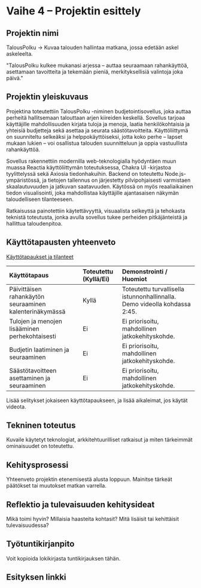 # Vaihe 4 – Projektin esittely

## Projektin nimi
TalousPolku
→ Kuvaa talouden hallintaa matkana, jossa edetään askel askeleelta.

"TalousPolku kulkee mukanasi arjessa – auttaa seuraamaan rahankäyttöä, asettamaan tavoitteita ja tekemään pieniä, merkityksellisiä valintoja joka päivä."

## Projektin yleiskuvaus
Projektina toteutettiin TalousPolku -niminen budjetointisovellus, joka auttaa perheitä hallitsemaan talouttaan arjen kiireiden keskellä. Sovellus tarjoaa käyttäjille mahdollisuuden kirjata tuloja ja menoja, laatia henkilökohtaisia ja yhteisiä budjetteja sekä asettaa ja seurata säästötavoitteita. Käyttöliittymä on suunniteltu selkeäksi ja helppokäyttöiseksi, jotta koko perhe – lapset mukaan lukien – voi osallistua talouden suunnitteluun ja oppia vastuullista rahankäyttöä.

Sovellus rakennettiin modernilla web-teknologialla hyödyntäen muun muassa Reactia käyttöliittymän toteutuksessa, Chakra UI -kirjastoa tyylittelyssä sekä Axiosia tiedonhakuihin. Backend on toteutettu Node.js-ympäristössä, ja tietojen tallennus on järjestetty pilvipohjaisesti varmistaen skaalautuvuuden ja jatkuvan saatavuuden. Käytössä on myös reaaliaikainen tiedon visualisointi, joka mahdollistaa käyttäjille ajantasaisen näkymän taloudelliseen tilanteeseen.

Ratkaisussa painotettiin käytettävyyttä, visuaalista selkeyttä ja tehokasta teknistä toteutusta, jonka avulla sovellus tukee perheiden pitkäjänteistä ja hallittua taloudenpitoa.

## Käyttötapausten yhteenveto
[Käyttötapaukset ja tilanteet](https://github.com/Koskihaka/budget-bunnies/blob/main/1.%20M%C3%A4%C3%A4rittely%20ja%20suunnittelu.md#k%C3%A4ytt%C3%B6tapaukset-ja-k%C3%A4ytt%C3%B6tilanteet)


| Käyttötapaus | Toteutettu (Kyllä/Ei) | Demonstrointi / Huomiot |
| :--- | :--- | :--- |
| Päivittäisen rahankäytön seuraaminen kalenterinäkymässä | Kyllä | Toteutettu turvallisella istunnonhallinnalla. Demo videolla kohdassa 2:45. |
| Tulojen ja menojen lisääminen perhekohtaisesti | Ei | Ei priorisoitu, mahdollinen jatkokehityskohde. |
| Budjetin laatiminen ja seuraaminen | Ei | Ei priorisoitu, mahdollinen jatkokehityskohde. |
| Säästötavoitteen asettaminen ja seuraaminen | Ei | Ei priorisoitu, mahdollinen jatkokehityskohde. |


Lisää selitykset jokaiseen käyttötapaukseen, ja lisää aikaleimat, jos käytät videota.

## Tekninen toteutus
Kuvaile käytetyt teknologiat, arkkitehtuurilliset ratkaisut ja miten tärkeimmät ominaisuudet on toteutettu.

## Kehitysprosessi
Yhteenveto projektin etenemisestä alusta loppuun. Mainitse tärkeät päätökset tai muutokset matkan varrella.

## Reflektio ja tulevaisuuden kehitysideat
Mikä toimi hyvin? Millaisia haasteita kohtasit? Mitä lisäisit tai kehittäisit tulevaisuudessa?

## Työtuntikirjanpito
Voit kopioida lokikirjasta tuntikirjauksen tähän.


## Esityksen linkki
